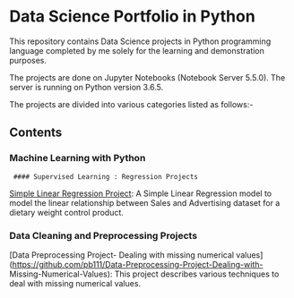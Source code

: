 # Data Science Portfolio in Python

This repository contains Data Science projects in Python programming language completed by me solely for the learning and demonstration purposes. 

The projects are done on Jupyter Notebooks (Notebook Server 5.5.0). The server is running on Python version 3.6.5.

The projects are divided into various categories listed as follows:- 

## Contents

 
 ### Machine Learning with Python    

   
   
     #### Supervised Learning : Regression Projects 
   
   [Simple Linear Regression Project](https://github.com/pb111/data-science-portfolio/blob/master/SLR%20Project.ipynb): A Simple  Linear   Regression model to model the linear relationship between Sales and Advertising dataset for a dietary weight control product.
     
    
       
 ### Data Cleaning and Preprocessing Projects
   
[Data Preprocessing Project- Dealing with missing numerical values](https://github.com/pb111/Data-Preprocessing-Project-Dealing-with-   Missing-Numerical-Values): This project describes various techniques to deal with missing numerical values. 
